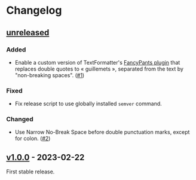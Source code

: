 # Changelog

## [unreleased]

### Added

- Enable a custom version of TextFormatter's [FancyPants plugin] that
  replaces double quotes to « guillemets », separated from the text by
  "non-breaking spaces". ([#1])

### Fixed

- Fix release script to use globally installed `semver` command.

### Changed

- Use Narrow No-Break Space before double punctuation marks, except for
  colon. ([#2])

[FancyPants plugin]: https://s9etextformatter.readthedocs.io/Plugins/FancyPants/Synopsis/
[#1]: https://github.com/club-1/flarum-ext-french-typography/issues/1
[#2]: https://github.com/club-1/flarum-ext-french-typography/issues/2

## [v1.0.0] - 2023-02-22

First stable release.

[unreleased]: https://github.com/club-1/flarum-ext-french-typography/compare/v1.0.0...HEAD
[v1.0.0]: https://github.com/club-1/flarum-ext-french-typography/releases/tag/v1.0.0

